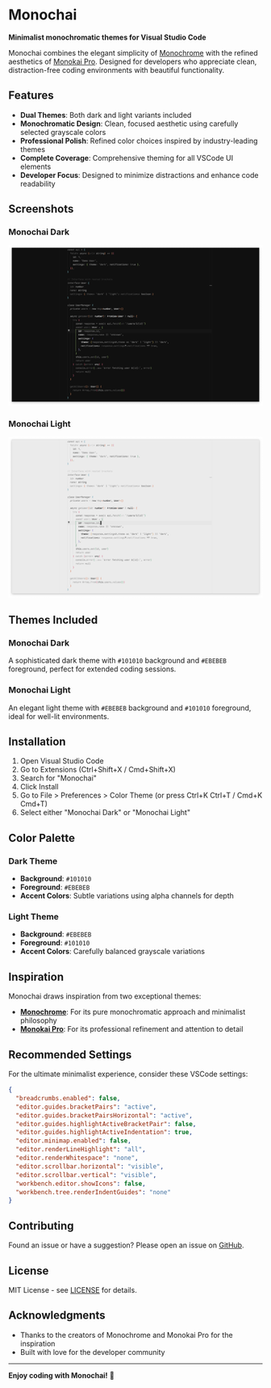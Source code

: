 # Monochai

**Minimalist monochromatic themes for Visual Studio Code**

Monochai combines the elegant simplicity of [Monochrome](https://marketplace.visualstudio.com/items?itemName=anotherglitchinthematrix.monochrome) with the refined aesthetics of [Monokai Pro](https://marketplace.visualstudio.com/items?itemName=monokai.theme-monokai-pro-vscode). Designed for developers who appreciate clean, distraction-free coding environments with beautiful functionality.

## Features

- **Dual Themes**: Both dark and light variants included
- **Monochromatic Design**: Clean, focused aesthetic using carefully selected grayscale colors
- **Professional Polish**: Refined color choices inspired by industry-leading themes
- **Complete Coverage**: Comprehensive theming for all VSCode UI elements
- **Developer Focus**: Designed to minimize distractions and enhance code readability

## Screenshots

### Monochai Dark

![Monochai Dark Theme](screenshots/monochai-dark.png)

### Monochai Light

![Monochai Light Theme](screenshots/monochai-light.png)

## Themes Included

### Monochai Dark

A sophisticated dark theme with `#101010` background and `#EBEBEB` foreground, perfect for extended coding sessions.

### Monochai Light

An elegant light theme with `#EBEBEB` background and `#101010` foreground, ideal for well-lit environments.

## Installation

1. Open Visual Studio Code
2. Go to Extensions (Ctrl+Shift+X / Cmd+Shift+X)
3. Search for "Monochai"
4. Click Install
5. Go to File > Preferences > Color Theme (or press Ctrl+K Ctrl+T / Cmd+K Cmd+T)
6. Select either "Monochai Dark" or "Monochai Light"

## Color Palette

### Dark Theme

- **Background**: `#101010`
- **Foreground**: `#EBEBEB`
- **Accent Colors**: Subtle variations using alpha channels for depth

### Light Theme

- **Background**: `#EBEBEB`
- **Foreground**: `#101010`
- **Accent Colors**: Carefully balanced grayscale variations

## Inspiration

Monochai draws inspiration from two exceptional themes:

- **[Monochrome](https://marketplace.visualstudio.com/items?itemName=anotherglitchinthematrix.monochrome)**: For its pure monochromatic approach and minimalist philosophy
- **[Monokai Pro](https://marketplace.visualstudio.com/items?itemName=monokai.theme-monokai-pro-vscode)**: For its professional refinement and attention to detail

## Recommended Settings

For the ultimate minimalist experience, consider these VSCode settings:

```json
{
  "breadcrumbs.enabled": false,
  "editor.guides.bracketPairs": "active",
  "editor.guides.bracketPairsHorizontal": "active",
  "editor.guides.highlightActiveBracketPair": false,
  "editor.guides.highlightActiveIndentation": true,
  "editor.minimap.enabled": false,
  "editor.renderLineHighlight": "all",
  "editor.renderWhitespace": "none",
  "editor.scrollbar.horizontal": "visible",
  "editor.scrollbar.vertical": "visible",
  "workbench.editor.showIcons": false,
  "workbench.tree.renderIndentGuides": "none"
}
```

## Contributing

Found an issue or have a suggestion? Please open an issue on [GitHub](https://github.com/381181295/monochai).

## License

MIT License - see [LICENSE](LICENSE) for details.

## Acknowledgments

- Thanks to the creators of Monochrome and Monokai Pro for the inspiration
- Built with love for the developer community

---

**Enjoy coding with Monochai!** 🎨
